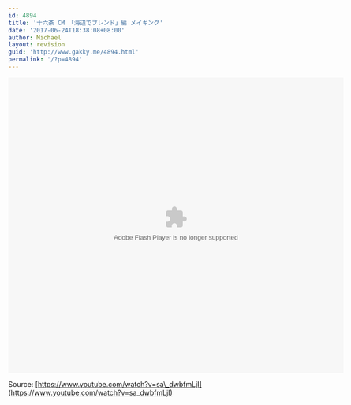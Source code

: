 ```yaml
---
id: 4894
title: '十六茶 CM 「海辺でブレンド」編 メイキング'
date: '2017-06-24T18:38:08+08:00'
author: Michael
layout: revision
guid: 'http://www.gakky.me/4894.html'
permalink: '/?p=4894'
---
```


<embed align="middle" height="600" src="http://player.youku.com/player.php/sid/XMjgxNzM5NTE1Mg==/v.swf" type="application/x-shockwave-flash" width="680"></embed>

Source: [https://www.youtube.com/watch?v=sa\_dwbfmLjI](https://www.youtube.com/watch?v=sa_dwbfmLjI)